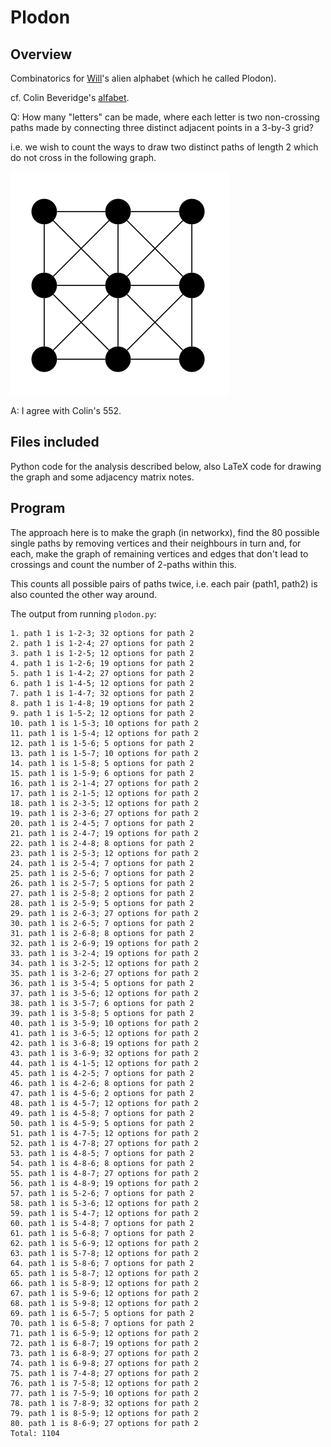 # Plodon

## Overview

Combinatorics for [Will](https://www.wmad.co.uk/about/)'s alien alphabet (which he called Plodon).

cf. Colin Beveridge's [alfabet](https://github.com/icecolbeveridge/alfabet/).

Q: How many "letters" can be made, where each letter is two non-crossing paths made by connecting three distinct adjacent points in a 3-by-3 grid?

i.e. we wish to count the ways to draw two distinct paths of length 2 which do not cross in the following graph.

![3 by 3 grid of vertices with adjacent vertices connected with an edge.](graph.png)

A: I agree with Colin's 552. 

## Files included

Python code for the analysis described below, also LaTeX code for drawing the graph and some adjacency matrix notes.

## Program

The approach here is to make the graph (in networkx), find the 80 possible single paths by removing vertices and their neighbours in turn and, for each, make the graph of remaining vertices and edges that don't lead to crossings and count the number of 2-paths within this. 

This counts all possible pairs of paths twice, i.e. each pair (path1, path2) is also counted the other way around. 

The output from running `plodon.py`:

```
1. path 1 is 1-2-3; 32 options for path 2
2. path 1 is 1-2-4; 27 options for path 2
3. path 1 is 1-2-5; 12 options for path 2
4. path 1 is 1-2-6; 19 options for path 2
5. path 1 is 1-4-2; 27 options for path 2
6. path 1 is 1-4-5; 12 options for path 2
7. path 1 is 1-4-7; 32 options for path 2
8. path 1 is 1-4-8; 19 options for path 2
9. path 1 is 1-5-2; 12 options for path 2
10. path 1 is 1-5-3; 10 options for path 2
11. path 1 is 1-5-4; 12 options for path 2
12. path 1 is 1-5-6; 5 options for path 2
13. path 1 is 1-5-7; 10 options for path 2
14. path 1 is 1-5-8; 5 options for path 2
15. path 1 is 1-5-9; 6 options for path 2
16. path 1 is 2-1-4; 27 options for path 2
17. path 1 is 2-1-5; 12 options for path 2
18. path 1 is 2-3-5; 12 options for path 2
19. path 1 is 2-3-6; 27 options for path 2
20. path 1 is 2-4-5; 7 options for path 2
21. path 1 is 2-4-7; 19 options for path 2
22. path 1 is 2-4-8; 8 options for path 2
23. path 1 is 2-5-3; 12 options for path 2
24. path 1 is 2-5-4; 7 options for path 2
25. path 1 is 2-5-6; 7 options for path 2
26. path 1 is 2-5-7; 5 options for path 2
27. path 1 is 2-5-8; 2 options for path 2
28. path 1 is 2-5-9; 5 options for path 2
29. path 1 is 2-6-3; 27 options for path 2
30. path 1 is 2-6-5; 7 options for path 2
31. path 1 is 2-6-8; 8 options for path 2
32. path 1 is 2-6-9; 19 options for path 2
33. path 1 is 3-2-4; 19 options for path 2
34. path 1 is 3-2-5; 12 options for path 2
35. path 1 is 3-2-6; 27 options for path 2
36. path 1 is 3-5-4; 5 options for path 2
37. path 1 is 3-5-6; 12 options for path 2
38. path 1 is 3-5-7; 6 options for path 2
39. path 1 is 3-5-8; 5 options for path 2
40. path 1 is 3-5-9; 10 options for path 2
41. path 1 is 3-6-5; 12 options for path 2
42. path 1 is 3-6-8; 19 options for path 2
43. path 1 is 3-6-9; 32 options for path 2
44. path 1 is 4-1-5; 12 options for path 2
45. path 1 is 4-2-5; 7 options for path 2
46. path 1 is 4-2-6; 8 options for path 2
47. path 1 is 4-5-6; 2 options for path 2
48. path 1 is 4-5-7; 12 options for path 2
49. path 1 is 4-5-8; 7 options for path 2
50. path 1 is 4-5-9; 5 options for path 2
51. path 1 is 4-7-5; 12 options for path 2
52. path 1 is 4-7-8; 27 options for path 2
53. path 1 is 4-8-5; 7 options for path 2
54. path 1 is 4-8-6; 8 options for path 2
55. path 1 is 4-8-7; 27 options for path 2
56. path 1 is 4-8-9; 19 options for path 2
57. path 1 is 5-2-6; 7 options for path 2
58. path 1 is 5-3-6; 12 options for path 2
59. path 1 is 5-4-7; 12 options for path 2
60. path 1 is 5-4-8; 7 options for path 2
61. path 1 is 5-6-8; 7 options for path 2
62. path 1 is 5-6-9; 12 options for path 2
63. path 1 is 5-7-8; 12 options for path 2
64. path 1 is 5-8-6; 7 options for path 2
65. path 1 is 5-8-7; 12 options for path 2
66. path 1 is 5-8-9; 12 options for path 2
67. path 1 is 5-9-6; 12 options for path 2
68. path 1 is 5-9-8; 12 options for path 2
69. path 1 is 6-5-7; 5 options for path 2
70. path 1 is 6-5-8; 7 options for path 2
71. path 1 is 6-5-9; 12 options for path 2
72. path 1 is 6-8-7; 19 options for path 2
73. path 1 is 6-8-9; 27 options for path 2
74. path 1 is 6-9-8; 27 options for path 2
75. path 1 is 7-4-8; 27 options for path 2
76. path 1 is 7-5-8; 12 options for path 2
77. path 1 is 7-5-9; 10 options for path 2
78. path 1 is 7-8-9; 32 options for path 2
79. path 1 is 8-5-9; 12 options for path 2
80. path 1 is 8-6-9; 27 options for path 2
Total: 1104
```